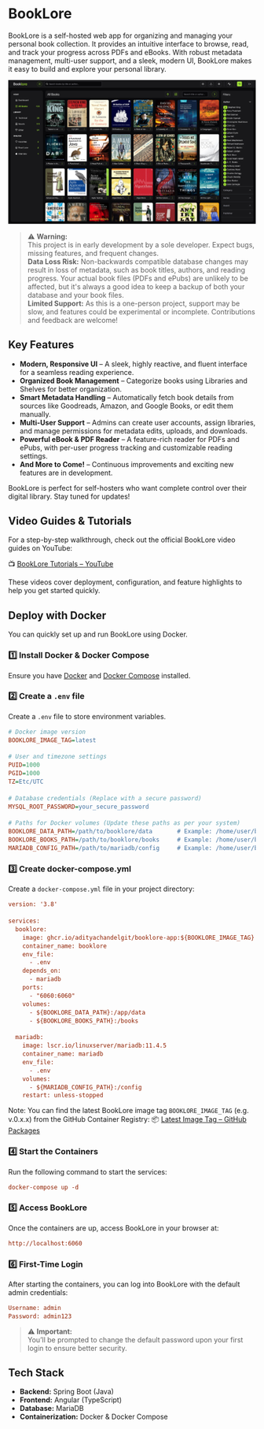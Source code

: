 # BookLore

BookLore is a self-hosted web app for organizing and managing your personal book collection. It provides an intuitive interface to browse, read, and track your progress across PDFs and eBooks. With robust metadata management, multi-user support, and a sleek, modern UI, BookLore makes it easy to build and explore your personal library.

![BookLore Screenshot](assets/booklore-screenshot.jpg)

> ⚠️ **Warning:**  
> This project is in early development by a sole developer. Expect bugs, missing features, and frequent changes.  
> **Data Loss Risk:** Non-backwards compatible database changes may result in loss of metadata, such as book titles, authors, and reading progress. Your actual book files (PDFs and ePubs) are unlikely to be affected, but it's always a good idea to keep a backup of both your database and your book files.  
> **Limited Support:** As this is a one-person project, support may be slow, and features could be experimental or incomplete. Contributions and feedback are welcome!

## Key Features
- **Modern, Responsive UI** – A sleek, highly reactive, and fluent interface for a seamless reading experience.
- **Organized Book Management** – Categorize books using Libraries and Shelves for better organization.
- **Smart Metadata Handling** – Automatically fetch book details from sources like Goodreads, Amazon, and Google Books, or edit them manually.
- **Multi-User Support** – Admins can create user accounts, assign libraries, and manage permissions for metadata edits, uploads, and downloads.
- **Powerful eBook & PDF Reader** – A feature-rich reader for PDFs and ePubs, with per-user progress tracking and customizable reading settings.
- **And More to Come!** – Continuous improvements and exciting new features are in development.

BookLore is perfect for self-hosters who want complete control over their digital library. Stay tuned for updates!

## Video Guides & Tutorials

For a step-by-step walkthrough, check out the official BookLore video guides on YouTube:

📺 [BookLore Tutorials – YouTube](https://www.youtube.com/watch?v=UMrn_fIeFRo&list=PLi0fq0zaM7lqY7dX0R66jQtKW64z4_Tdz)

These videos cover deployment, configuration, and feature highlights to help you get started quickly.

## Deploy with Docker

You can quickly set up and run BookLore using Docker.

### 1️⃣ Install Docker & Docker Compose

Ensure you have [Docker](https://docs.docker.com/get-docker/) and [Docker Compose](https://docs.docker.com/compose/install/) installed.

### 2️⃣ Create a `.env` file

Create a `.env` file to store environment variables.

```ini
# Docker image version
BOOKLORE_IMAGE_TAG=latest

# User and timezone settings
PUID=1000
PGID=1000
TZ=Etc/UTC

# Database credentials (Replace with a secure password)
MYSQL_ROOT_PASSWORD=your_secure_password

# Paths for Docker volumes (Update these paths as per your system)
BOOKLORE_DATA_PATH=/path/to/booklore/data       # Example: /home/user/booklore/data
BOOKLORE_BOOKS_PATH=/path/to/booklore/books     # Example: /home/user/booklore/books
MARIADB_CONFIG_PATH=/path/to/mariadb/config     # Example: /home/user/booklore/mariadb/config

```

### 3️⃣ Create docker-compose.yml

Create a `docker-compose.yml` file in your project directory:

```ini
version: '3.8'

services:
  booklore:
    image: ghcr.io/adityachandelgit/booklore-app:${BOOKLORE_IMAGE_TAG}
    container_name: booklore
    env_file:
      - .env
    depends_on:
      - mariadb
    ports:
      - "6060:6060"
    volumes:
      - ${BOOKLORE_DATA_PATH}:/app/data
      - ${BOOKLORE_BOOKS_PATH}:/books

  mariadb:
    image: lscr.io/linuxserver/mariadb:11.4.5
    container_name: mariadb
    env_file:
      - .env
    volumes:
      - ${MARIADB_CONFIG_PATH}:/config
    restart: unless-stopped
```
Note: You can find the latest BookLore image tag `BOOKLORE_IMAGE_TAG` (e.g. v.0.x.x) from the GitHub Container Registry:
📦 [Latest Image Tag – GitHub Packages](https://github.com/adityachandelgit/BookLore/pkgs/container/booklore-app)


### 4️⃣ Start the Containers

Run the following command to start the services:

```ini
docker-compose up -d
```

### 5️⃣ Access BookLore

Once the containers are up, access BookLore in your browser at:

```ini
http://localhost:6060
```

### 6️⃣ First-Time Login

After starting the containers, you can log into BookLore with the default admin credentials:

```ini
Username: admin
Password: admin123
```
> ⚠️ **Important:**  
> You’ll be prompted to change the default password upon your first login to ensure better security.

## Tech Stack

- **Backend:** Spring Boot (Java)
- **Frontend:** Angular (TypeScript)
- **Database:** MariaDB
- **Containerization:** Docker & Docker Compose  